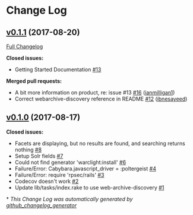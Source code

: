 # Change Log

## [v0.1.1](https://github.com/archivesunleashed/warclight/tree/v0.1.1) (2017-08-20)
[Full Changelog](https://github.com/archivesunleashed/warclight/compare/v0.1.0...v0.1.1)

**Closed issues:**

- Getting Started Documentation [\#13](https://github.com/archivesunleashed/warclight/issues/13)

**Merged pull requests:**

- A bit more information on product, re: issue \#13 [\#16](https://github.com/archivesunleashed/warclight/pull/16) ([ianmilligan1](https://github.com/ianmilligan1))
- Correct webarchive-discovery reference in README [\#12](https://github.com/archivesunleashed/warclight/pull/12) ([ibnesayeed](https://github.com/ibnesayeed))

## [v0.1.0](https://github.com/archivesunleashed/warclight/tree/v0.1.0) (2017-08-17)
**Closed issues:**

- Facets are displaying, but no results are found, and searching returns nothing [\#8](https://github.com/archivesunleashed/warclight/issues/8)
- Setup Solr fields [\#7](https://github.com/archivesunleashed/warclight/issues/7)
- Could not find generator 'warclight:install' [\#6](https://github.com/archivesunleashed/warclight/issues/6)
- Failure/Error: Cabybara.javascript\_driver = :poltergeist [\#4](https://github.com/archivesunleashed/warclight/issues/4)
- Failure/Error: require 'rpsec/rails' [\#3](https://github.com/archivesunleashed/warclight/issues/3)
- Codecov doesn't work [\#2](https://github.com/archivesunleashed/warclight/issues/2)
- Update lib/tasks/index.rake to use web-archive-discovery [\#1](https://github.com/archivesunleashed/warclight/issues/1)



\* *This Change Log was automatically generated by [github_changelog_generator](https://github.com/skywinder/Github-Changelog-Generator)*